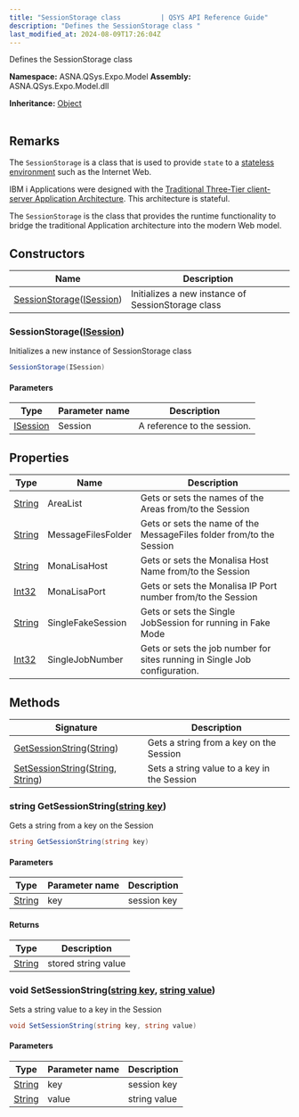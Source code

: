 ```yaml
---
title: "SessionStorage class          | QSYS API Reference Guide"
description: "Defines the SessionStorage class "
last_modified_at: 2024-08-09T17:26:04Z
---
```


Defines the SessionStorage class

**Namespace:** ASNA.QSys.Expo.Model
**Assembly:** ASNA.QSys.Expo.Model.dll

**Inheritance:** [Object](https://docs.microsoft.com/en-us/dotnet/api/system.object)
<br>
<br>

## Remarks

The `SessionStorage` is a class that is used to provide `state` to a [stateless environment](https://en.wikipedia.org/wiki/Stateless_protocol) such as the Internet Web.

IBM i Applications were designed with the [Traditional Three-Tier client-server Application Architecture](https://www.ibm.com/cloud/learn/three-tier-architecture). This architecture is stateful.

The `SessionStorage` is the class that provides the runtime functionality to bridge the traditional Application architecture into the modern Web model. 
## Constructors

| Name | Description |
| --- | --- |
| [SessionStorage](#sessionstorageisession)([ISession](https://docs.microsoft.com/en-us/dotnet/api/microsoft.aspnetcore.http.isession)) | Initializes a new instance of SessionStorage class

### SessionStorage([ISession](https://docs.microsoft.com/en-us/dotnet/api/microsoft.aspnetcore.http.isession))

Initializes a new instance of SessionStorage class

```cs
SessionStorage(ISession)
```

#### Parameters

| Type | Parameter name | Description
| --- | --- | ---
| [ISession](https://docs.microsoft.com/en-us/dotnet/api/microsoft.aspnetcore.http.isession) | Session | A reference to the session.

## Properties

| Type | Name | Description
| --- | --- | --- 
| [String](https://learn.microsoft.com/en-us/dotnet/api/system.string?view=net-8.0) | AreaList | Gets or sets the names of the Areas from/to the Session |
| [String](https://learn.microsoft.com/en-us/dotnet/api/system.string?view=net-8.0) | MessageFilesFolder | Gets or sets the name of the MessageFiles folder from/to the Session |
| [String](https://learn.microsoft.com/en-us/dotnet/api/system.string?view=net-8.0) | MonaLisaHost | Gets or sets the Monalisa Host Name from/to the Session |
| [Int32](https://learn.microsoft.com/en-us/dotnet/csharp/language-reference/builtin-types/integral-numeric-types) | MonaLisaPort | Gets or sets the Monalisa IP Port number from/to the Session |
| [String](https://learn.microsoft.com/en-us/dotnet/api/system.string?view=net-8.0) | SingleFakeSession | Gets or sets the Single JobSession for running in Fake Mode |
| [Int32](https://learn.microsoft.com/en-us/dotnet/csharp/language-reference/builtin-types/integral-numeric-types) | SingleJobNumber | Gets or sets the job number for sites running in Single Job configuration. |

## Methods

| Signature | Description |
| --- | --- |
| [GetSessionString](#string-getsessionstringstring-key)([String](https://docs.microsoft.com/en-us/dotnet/api/system.string)) | Gets a string from a key on the Session
| [SetSessionString](#void-setsessionstringstring-key-string-value)([String](https://docs.microsoft.com/en-us/dotnet/api/system.string), [String](https://docs.microsoft.com/en-us/dotnet/api/system.string)) | Sets a string value to a key in the Session

### string GetSessionString([string key](https://learn.microsoft.com/en-us/dotnet/api/system.string?view=net-8.0))

Gets a string from a key on the Session

```cs
string GetSessionString(string key)
```

#### Parameters

| Type | Parameter name | Description
| --- | --- | ---
| [String](https://docs.microsoft.com/en-us/dotnet/api/system.string) | key | session key

#### Returns

| Type | Description
| --- | ---
| [String](https://docs.microsoft.com/en-us/dotnet/api/system.string) | stored string value

### void SetSessionString([string key](https://learn.microsoft.com/en-us/dotnet/api/system.string?view=net-8.0), [string value](https://learn.microsoft.com/en-us/dotnet/api/system.string?view=net-8.0))

Sets a string value to a key in the Session

```cs
void SetSessionString(string key, string value)
```

#### Parameters

| Type | Parameter name | Description
| --- | --- | ---
| [String](https://docs.microsoft.com/en-us/dotnet/api/system.string) | key | session key
| [String](https://docs.microsoft.com/en-us/dotnet/api/system.string) | value | string value
